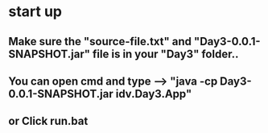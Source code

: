 # start up

Make sure the "source-file.txt" and "Day3-0.0.1-SNAPSHOT.jar" file is in your "Day3" folder..
--

You can open cmd and type  --> "java -cp Day3-0.0.1-SNAPSHOT.jar idv.Day3.App"
--
or
Click run.bat
--
